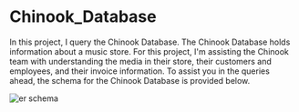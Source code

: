 # Chinook_Database
In this project, I query the Chinook Database. The Chinook Database holds information about a music store. For this project, I'm assisting the Chinook team with understanding the media in their store, their customers and employees, and their invoice information. To assist you in the queries ahead, the schema for the Chinook Database is provided below.

![er schema](https://user-images.githubusercontent.com/56696104/167190802-b1d5e515-3901-4184-8825-5bda76c46f5f.png)
